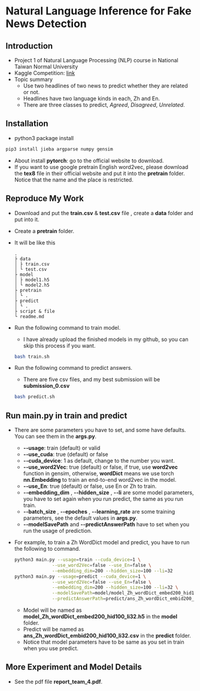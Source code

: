 # Natural Language Inference for Fake News Detection

## Introduction

- Project 1 of Natural Language Processing (NLP) course in National Taiwan Normal University
- Kaggle Competition: [link](https://www.kaggle.com/c/fake-news-pair-classification-challenge)
- Topic summary
  - Use two headlines of two news to predict whether they are related or not.
  - Headlines have two language kinds in each, Zh and En.
  - There are three classes to predict, *Agreed*, *Disagreed*, *Unrelated*.

## Installation

- python3 package install

```bash
pip3 install jieba argparse numpy gensim
```

- About install **pytorch**: go to the official website to download.
- If you want to use google pretrain English word2vec, please download the **tex8** file in their official website and put it into the **pretrain** folder. Notice that the name and the place is restricted.

## Reproduce My Work

- Download and put the **train.csv** & **test.csv** file , create a **data** folder and put into it.

- Create a **pretrain** folder.

- It will be like this

  ```
  .
  ├ data
  │	├ train.csv
  │	└ test.csv
  ├ model
  │	├ model1.h5
  │	└ model2.h5
  ├ pretrain
  │	└ .
  ├ predict
  │	└ .
  ├ script & file
  └ readme.md
  ```

  

- Run the following command to train model.

  - I have already upload the finished models in my github, so you can skip this process if you want.

  ```bash
  bash train.sh
  ```

- Run the following command to predict answers.

  - There are five csv files, and my best submission will be **submission_0.csv**

  ```bash
  bash predict.sh
  ```

## Run main.py in train and predict

- There are some parameters you have to set, and some have defaults. You can see them in the **args.py**.

  - **--usage**: train (default) or valid
  - **--use_cuda**: true (default) or false
  - **--cuda_device**: 1 as default, change to the number you want.
  - **--use_word2Vec**: true (default) or false, if true, use **word2vec** function in gensim, otherwise, **wordDict** means we use torch **nn.Embedding** to train an end-to-end word2vec in the model.
  - **--use_En**: true (default) or false, use En or Zh to train.
  - **--embedding_dim** , **--hidden_size** , **--li** are some model parameters, you have to set again when you run predict, the same as you run train.
  - **--batch_size** , **--epoches** , **--learning_rate** are some training parameters, see the default values in **args.py**.
  - **--modelSavePath** and **--predictAnswerPath** have to set when you run the usage of prediction.

- For example, to train a Zh WordDict model and predict, you have to run the following to command.

  ```bash
  python3 main.py --usage=train --cuda_device=1 \
  				--use_word2Vec=false --use_En=false \
  				--embedding_dim=200 --hidden_size=100 --li=32
  python3 main.py --usage=predict --cuda_device=1 \
  				--use_word2Vec=false --use_En=false \
  				--embedding_dim=200 --hidden_size=100 --li=32 \
  				--modelSavePath=model/model_Zh_wordDict_embed200_hid100_li32.h5 \
  				--predictAnswerPath=predict/ans_Zh_wordDict_embid200_hid100_li32.csv
  ```

  - Model will be named as **model_Zh_wordDict_embed200_hid100_li32.h5** in the **model** folder.
  - Predict will be named as **ans_Zh_wordDict_embid200_hid100_li32.csv** in the **predict** folder.
  - Notice that model parameters have to be same as you set in train when you use predict.

## More Experiment and Model Details

- See the pdf file **report_team_4.pdf**.